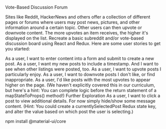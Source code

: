 Vote-Based Discussion Forum

Sites like Reddit, HackerNews and others offer a collection of different pages or forums where users may post news, pictures, and other information around a certain topic. Other users can then upvote or downvote content. The more upvotes an item receives, the higher it's displayed on the list. Recreate a basic subreddit and/or vote-based discussion board using React and Redux. Here are some user stories to get you started:

As a user, I want to enter content into a form and submit to create a new post.
As a user, I want my new posts to include a timestamp. And I want to see when other listings were posted, too.
As a user, I want to upvote posts I particularly enjoy.
As a user, I want to downvote posts I don't like, or find inappropriate.
As a user, I'd like posts with the most upvotes to appear higher on the page. (We haven't explicitly covered this in our curriculum, but here's a hint: You can complete logic before the return statement of a mapStateToProps() method!)
Further Exploration
As a user, I want to click a post to view additional details. For now simply hide/show some message content. (Hint: You could create a currentlySelectedPost Redux state key, and alter the value based on which post the user is selecting.)

npm install @material-ui/core